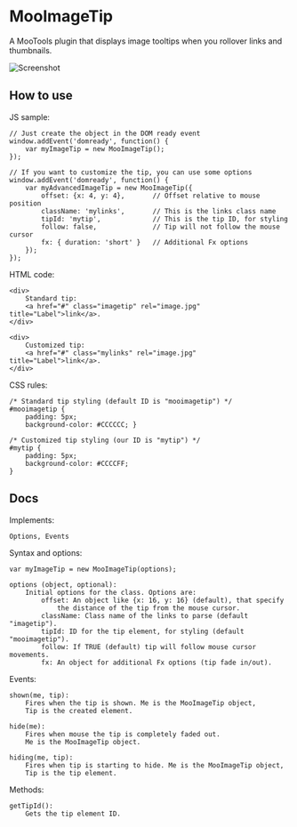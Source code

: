 MooImageTip
===========

A MooTools plugin that displays image tooltips when you rollover links and thumbnails.

![Screenshot](https://github.com/lorenzos/MooImageTip/raw/master/Graphics/logo.png)


How to use
----------

JS sample:

	// Just create the object in the DOM ready event
	window.addEvent('domready', function() {
		var myImageTip = new MooImageTip();
	});
	
	// If you want to customize the tip, you can use some options
	window.addEvent('domready', function() {
		var myAdvancedImageTip = new MooImageTip({
			offset: {x: 4, y: 4},		// Offset relative to mouse position
			className: 'mylinks',		// This is the links class name
			tipId: 'mytip',				// This is the tip ID, for styling
			follow: false,				// Tip will not follow the mouse cursor
			fx: { duration: 'short' }	// Additional Fx options
		});
	});

HTML code:

	<div>
		Standard tip:
		<a href="#" class="imagetip" rel="image.jpg" title="Label">link</a>.
	</div>
	
	<div>
		Customized tip:
		<a href="#" class="mylinks" rel="image.jpg" title="Label">link</a>.
	</div>
	
CSS rules:
	
	/* Standard tip styling (default ID is "mooimagetip") */
	#mooimagetip {
		padding: 5px;
		background-color: #CCCCCC; }

	/* Customized tip styling (our ID is "mytip") */
	#mytip {
		padding: 5px;
		background-color: #CCCCFF;
	}


Docs
----------

Implements:

	Options, Events

Syntax and options:

	var myImageTip = new MooImageTip(options);
	
	options (object, optional): 
		Initial options for the class. Options are:
			offset: An object like {x: 16, y: 16} (default), that specify
				the distance of the tip from the mouse cursor.
			className: Class name of the links to parse (default "imagetip").
			tipId: ID for the tip element, for styling (default "mooimagetip").
			follow: If TRUE (default) tip will follow mouse cursor movements.
			fx: An object for additional Fx options (tip fade in/out).

Events:

	shown(me, tip): 
		Fires when the tip is shown. Me is the MooImageTip object,
		Tip is the created element.
	
	hide(me):
		Fires when mouse the tip is completely faded out.
		Me is the MooImageTip object.
	
	hiding(me, tip):
		Fires when tip is starting to hide. Me is the MooImageTip object,
		Tip is the tip element.

Methods:

	getTipId(): 
		Gets the tip element ID.
